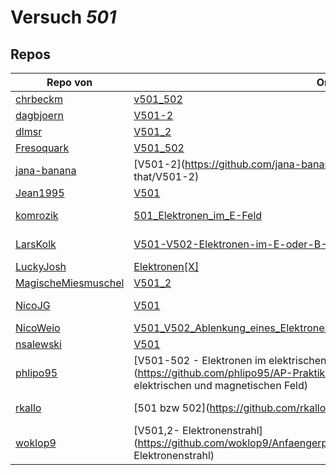 # Versuch *501*

## Repos

|                     Repo von                     |                                                                                                 Ordner                                                                                                  |                                                                                                                                                               PDFs                                                                                                                                                                |
|--------------------------------------------------|---------------------------------------------------------------------------------------------------------------------------------------------------------------------------------------------------------|-----------------------------------------------------------------------------------------------------------------------------------------------------------------------------------------------------------------------------------------------------------------------------------------------------------------------------------|
|[chrbeckm](../repo/chrbeckm)                      |[v501_502](https://github.com/chrbeckm/anfaenger-praktikum/tree/master/v501_502)                                                                                                                         |–                                                                                                                                                                                                                                                                                                                                  |
|[dagbjoern](../repo/dagbjoern)                    |[V501-2](https://github.com/dagbjoern/AP-Physik/tree/master/V501-2)                                                                                                                                      |–                                                                                                                                                                                                                                                                                                                                  |
|[dlmsr](../repo/dlmsr)                            |[V501_2](https://github.com/dlmsr/praktikum/tree/master/V501_2)                                                                                                                                          |–                                                                                                                                                                                                                                                                                                                                  |
|[Fresoquark](../repo/Fresoquark)                  |[V501_502](https://github.com/Fresoquark/Anfaengerpraktikum/tree/master/V501_502)                                                                                                                        |–                                                                                                                                                                                                                                                                                                                                  |
|[jana-banana](../repo/jana-banana)                |[V501-2](https://github.com/jana-banana/AP-2020/tree/master/we did that/V501-2)                                                                                                                          |–                                                                                                                                                                                                                                                                                                                                  |
|[Jean1995](../repo/Jean1995)                      |[V501](https://github.com/Jean1995/Praktikum/tree/master/V501)                                                                                                                                           |[V501.pdf](https://docs.google.com/viewer?url=https://github.com/Jean1995/Praktikum/raw/master/Protokolle_Fertig/V501.pdf)                                                                                                                                                                                                         |
|[komrozik](../repo/komrozik)                      |[501_Elektronen_im_E-Feld](https://github.com/komrozik/AP2019/tree/master/501_Elektronen_im_E-Feld)                                                                                                      |[V501_kebekus_Mrozik.pdf](https://docs.google.com/viewer?url=https://github.com/komrozik/AP2019/raw/master/501_Elektronen_im_E-Feld/V501_kebekus_Mrozik.pdf)<br/>[V501.pdf](https://docs.google.com/viewer?url=https://github.com/komrozik/AP2019/raw/master/501_Elektronen_im_E-Feld/V501.pdf)                                    |
|[LarsKolk](../repo/LarsKolk)                      |[V501-V502-Elektronen-im-E-oder-B-Feld](https://github.com/LarsKolk/Anfaengerpraktikum/tree/master/V501-V502-Elektronen-im-E-oder-B-Feld)                                                                |[V501+2_alt.pdf](https://docs.google.com/viewer?url=https://github.com/LarsKolk/Anfaengerpraktikum/raw/master/V501-V502-Elektronen-im-E-oder-B-Feld/V501%2B2_alt.pdf)<br/>[main2.pdf](https://docs.google.com/viewer?url=https://github.com/LarsKolk/Anfaengerpraktikum/raw/master/V501-V502-Elektronen-im-E-oder-B-Feld/main2.pdf)|
|[LuckyJosh](../repo/LuckyJosh)                    |[Elektronen[X]](https://github.com/LuckyJosh/APPhysik/tree/master/Elektronen[X])                                                                                                                         |–                                                                                                                                                                                                                                                                                                                                  |
|[MagischeMiesmuschel](../repo/MagischeMiesmuschel)|[V501_2](https://github.com/MagischeMiesmuschel/AnfaengerPraktikum/tree/master/V501_2)                                                                                                                   |–                                                                                                                                                                                                                                                                                                                                  |
|[NicoJG](../repo/NicoJG)                          |[V501](https://github.com/NicoJG/Anfaengerpraktikum/tree/master/V501)                                                                                                                                    |[Abgabe.pdf](https://docs.google.com/viewer?url=https://github.com/NicoJG/Anfaengerpraktikum/raw/master/V501/Abgabe.pdf)<br/>[V501_Feedback.pdf](https://docs.google.com/viewer?url=https://github.com/NicoJG/Anfaengerpraktikum/raw/master/V501/V501_Feedback.pdf)                                                                |
|[NicoWeio](../repo/NicoWeio)                      |[V501_V502_Ablenkung_eines_Elektronenstrahls_im_elektrischen∕magnetischen_Feld](https://github.com/NicoWeio/AP/tree/master/V501_V502_Ablenkung_eines_Elektronenstrahls_im_elektrischen∕magnetischen_Feld)|[main.pdf](https://docs.google.com/viewer?url=https://github.com/NicoWeio/AP/raw/gh-pages/V501_V502_Ablenkung_eines_Elektronenstrahls_im_elektrischen%E2%88%95magnetischen_Feld/build/main.pdf)                                                                                                                                    |
|[nsalewski](../repo/nsalewski)                    |[V501](https://github.com/nsalewski/laboratory/tree/master/V501)                                                                                                                                         |–                                                                                                                                                                                                                                                                                                                                  |
|[phlipo95](../repo/phlipo95)                      |[V501-502 - Elektronen im elektrischen und magnetischen Feld](https://github.com/phlipo95/AP-Praktikum/tree/master/V501-502 - Elektronen im elektrischen und magnetischen Feld)                          |–                                                                                                                                                                                                                                                                                                                                  |
|[rkallo](../repo/rkallo)                          |[501 bzw 502](https://github.com/rkallo/APWS1718/tree/master/501 bzw 502)                                                                                                                                |[main.pdf](https://docs.google.com/viewer?url=https://github.com/rkallo/APWS1718/raw/master/501%20bzw%20502/main.pdf)<br/>[V501.pdf](https://docs.google.com/viewer?url=https://github.com/rkallo/APWS1718/raw/master/501%20bzw%20502/V501.pdf)                                                                                    |
|[woklop9](../repo/woklop9)                        |[V501,2- Elektronenstrahl](https://github.com/woklop9/Anfaengerpraktikum/tree/master/V501,2- Elektronenstrahl)                                                                                           |–                                                                                                                                                                                                                                                                                                                                  |

